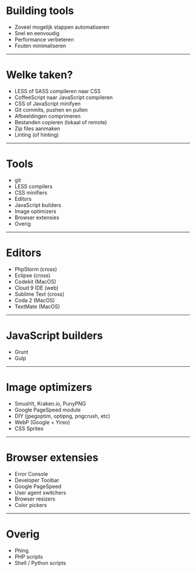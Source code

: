# Building tools
* Zoveel mogelijk stappen automatiseren
* Snel en eenvoudig
* Performance verbeteren
* Fouten minimaliseren
---
# Welke taken?
* LESS of SASS compileren naar CSS
* CoffeeScript naar JavaScript compileren
* CSS of JavaScript minifyen
* Git commits, pushen en pullen
* Afbeeldingen comprimeren
* Bestanden copieren (lokaal of remote)
* Zip files aanmaken
* Linting (of hinting)
---
# Tools
* git
* LESS compilers
* CSS minifiers
* Editors
* JavaScript builders
* Image optimizers
* Browser extensies
* Overig
---
# Editors
* PhpStorm (cross)
* Eclipse (cross)
* Codekit (MacOS)
* Cloud 9 IDE (web)
* Sublime Text (cross)
* Coda 2 (MacOS)
* TextMate (MacOS)
---
# JavaScript builders
* Grunt
* Gulp
---
# Image optimizers
* SmushIt, Kraken.io, PunyPNG
* Google PageSpeed module
* DIY (jpegoptim, optipng, pngcrush, etc)
* WebP (Google + Yireo)
* CSS Sprites
---
# Browser extensies
* Error Console
* Developer Toolbar
* Google PageSpeed
* User agent switchers
* Browser resizers
* Color pickers
---
# Overig
* Phing
* PHP scripts
* Shell / Python scripts
